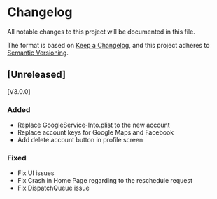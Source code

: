 # Changelog

All notable changes to this project will be documented in this file.

The format is based on [Keep a Changelog](https://keepachangelog.com/en/1.0.0/),
and this project adheres to [Semantic Versioning](https://semver.org/spec/v2.0.0.html).

## [Unreleased]
[V3.0.0]
### Added
- Replace GoogleService-Into.plist to the new account
- Replace account keys for Google Maps and Facebook
- Add delete account button in profile screen

### Fixed
- Fix UI issues
- Fix Crash in Home Page regarding to the reschedule request
- Fix DispatchQueue issue
